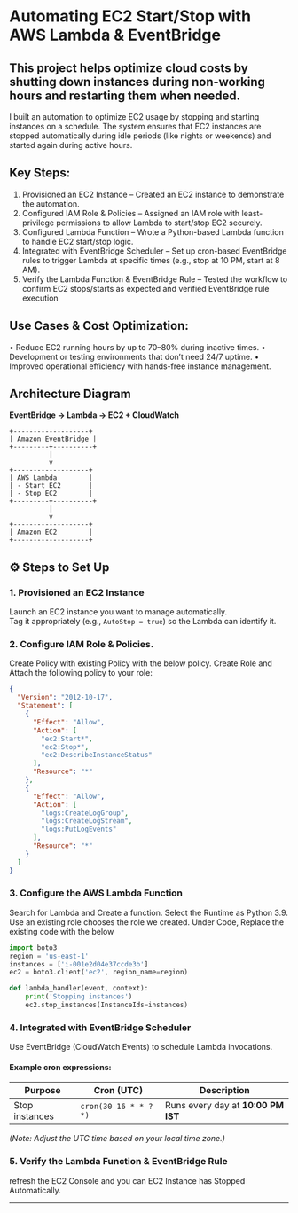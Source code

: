 # Automating EC2 Start/Stop with AWS Lambda & EventBridge
## This project helps optimize cloud costs by shutting down instances during non-working hours and restarting them when needed.
I built an automation to optimize EC2 usage by stopping and starting instances on a schedule.
The system ensures that EC2 instances are stopped automatically during idle periods (like nights or weekends) and started again during active hours.

## Key Steps:
1.	Provisioned an EC2 Instance – Created an EC2 instance to demonstrate the automation.
2.	Configured IAM Role & Policies – Assigned an IAM role with least-privilege permissions to allow Lambda to start/stop EC2 securely.
3.	Configured Lambda Function – Wrote a Python-based Lambda function to handle EC2 start/stop logic.
4.	Integrated with EventBridge Scheduler – Set up cron-based EventBridge rules to trigger Lambda at specific times (e.g., stop at 10 PM, start at 8 AM).
5.	Verify the Lambda Function & EventBridge Rule – Tested the workflow to confirm EC2 stops/starts as expected and verified EventBridge rule execution
	
## Use Cases & Cost Optimization:
•	Reduce EC2 running hours by up to 70–80% during inactive times.
•	Development or testing environments that don’t need 24/7 uptime.
•	Improved operational efficiency with hands-free instance management.


## Architecture Diagram

**EventBridge → Lambda → EC2 + CloudWatch**

```
+-------------------+
| Amazon EventBridge |
+---------+----------+
          |
          v
+-------------------+
| AWS Lambda        |
| - Start EC2       |
| - Stop EC2        |
+---------+----------+
          |
          v
+-------------------+
| Amazon EC2        |
+-------------------+
```


## ⚙️ Steps to Set Up

### 1. Provisioned an EC2 Instance
Launch an EC2 instance you want to manage automatically.  
Tag it appropriately (e.g., `AutoStop = true`) so the Lambda can identify it.

### 2. Configure IAM Role & Policies. 
Create Policy with existing Policy with the below policy.
Create Role and Attach the following policy to your role:

```json
{
  "Version": "2012-10-17",
  "Statement": [
    {
      "Effect": "Allow",
      "Action": [
        "ec2:Start*",
        "ec2:Stop*",
        "ec2:DescribeInstanceStatus"
      ],
      "Resource": "*"
    },
    {
      "Effect": "Allow",
      "Action": [
        "logs:CreateLogGroup",
        "logs:CreateLogStream",
        "logs:PutLogEvents"
      ],
      "Resource": "*"
    }
  ]
}
```


### 3. Configure the AWS Lambda Function
Search for Lambda and Create a function.
Select the Runtime as Python 3.9. 
Use an existing role chooses the role we created.
Under Code, Replace the existing code with the below 

```python
import boto3
region = 'us-east-1'
instances = ['i-001e2d04e37ccde3b']
ec2 = boto3.client('ec2', region_name=region)

def lambda_handler(event, context):
    print('Stopping instances')
    ec2.stop_instances(InstanceIds=instances)
```


### 4. Integrated with EventBridge Scheduler

Use EventBridge (CloudWatch Events) to schedule Lambda invocations.

#### Example cron expressions:

| Purpose | Cron (UTC) | Description |
|----------|------------|-------------|
| Stop instances | `cron(30 16 * * ? *)` | Runs every day at **10:00 PM IST** |

*(Note: Adjust the UTC time based on your local time zone.)*

### 5. Verify the Lambda Function & EventBridge Rule 
refresh the EC2 Console and you can EC2 Instance has Stopped Automatically.




---
